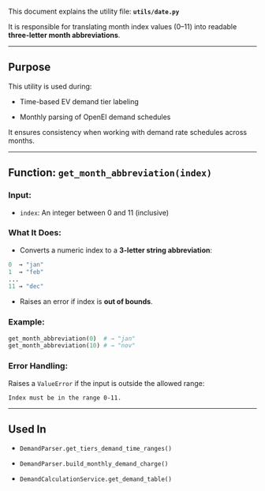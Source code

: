 
This document explains the utility file:  **`utils/date.py`**

It is responsible for translating month index values (0–11) into readable **three-letter month abbreviations**.

---

## Purpose

This utility is used during:

- Time-based EV demand tier labeling

- Monthly parsing of OpenEI demand schedules


It ensures consistency when working with demand rate schedules across months.

---

## Function: `get_month_abbreviation(index)`

### Input:

- `index`: An integer between 0 and 11 (inclusive)

### What It Does:

- Converts a numeric index to a **3-letter string abbreviation**:

```python
0  → "jan"  
1  → "feb"  
...  
11 → "dec"
```

- Raises an error if index is **out of bounds**.

### Example:

```python
get_month_abbreviation(0)  # → "jan"
get_month_abbreviation(10) # → "nov"
```

### Error Handling:

Raises a `ValueError` if the input is outside the allowed range:

```text
Index must be in the range 0-11.
```

---

## Used In

- `DemandParser.get_tiers_demand_time_ranges()`

- `DemandParser.build_monthly_demand_charge()`

- `DemandCalculationService.get_demand_table()`